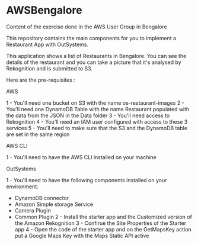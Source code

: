 # AWSBengalore
Content of the exercise done in the AWS User Group in Bengalore

This repository contains the main components for you to implement a Restaurant App with OutSystems.

This application shows a list of Restaurants in Bengalore. You can see the details of the restaurant and you can take a picture that it's analysed by Rekognition and is submitted to S3.

Here are the pre-requisites :

AWS

1 - You'll need one bucket on S3 with the name os-restaurant-images
2 - You'll need one DynamoDB Table with the name Restaurant populated with the data from the JSON in the Data folder
3 - You'll need access to Rekognition
4 - You'll need an IAM user configured with access to these 3 services 
5 - You'll need to make sure that the S3 and the DynamoDB table are set in the same region

AWS CLI

1 - You'll need to have the AWS CLI installed on your machine

OutSystems

1 - You'll need to have the following components installed on your environment:
- DynamoDB connector 
- Amazon Simple storage Service
- Camera Plugin
- Common Plugin
2 - Install the starter app and the Customized version of the Amazon Rekognition
3 - Confirue the Site Properties of the Starter app
4 - Open the code of the starter app and on the GetMapsKey action put a Google Maps Key with the Maps Static API active
